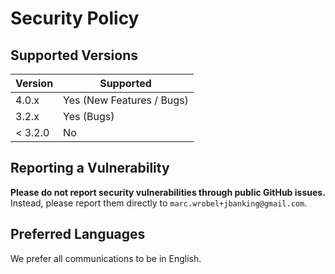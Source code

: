 # Security Policy

## Supported Versions

| Version | Supported                 |
|---------|---------------------------|
| 4.0.x   | Yes (New Features / Bugs) |
| 3.2.x   | Yes (Bugs)                |
| < 3.2.0 | No                        |

## Reporting a Vulnerability

**Please do not report security vulnerabilities through public GitHub issues.** Instead, please report them directly to `marc.wrobel+jbanking@gmail.com`.

## Preferred Languages

We prefer all communications to be in English.

